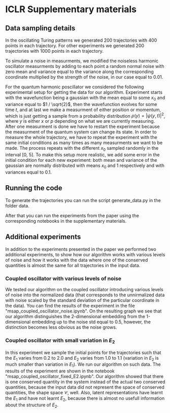 # ICLR Supplementary materials

## Data sampling details

In the oscillating Turing patterns we generated 200 trajectories with 400 points in each trajectory. For other experiments we generated 200 trajectories with 1000 points in each trajectory.

To simulate a noise in measurments, we modified the noiseless harmonic oscillator measurments by adding to each point a random normal noise with zero mean and variance equal to the variance along the corresponding coordinate multiplied by the strength of the noise, in our case equal to 0.01.

For the quantum harmonic poscillator we considered the following experimental setup for getting the data for our algorithm. Experiment starts with the wavefunction being a gaussian with the mean equal to some $x_0$ and variance equal to $1 / \sqrt{2}$, then the wavefunction evolves for some time $t$, and at last we make a measurment of either position or momentum, which is just getting a sample from a probability distribution $\rho(y) = |\psi(y, t)|^2$, where $y$ is either $x$ or $p$ depending on what we are currently measuring. After one measurment is done we have to restart the experiment because the measurment of the quantum system can change its state. In order to measure the whole trajectory, we have to repeat the experiment with the same initial conditions as many times as many measurments we want to be made. The process repeats with the different $x_0$ sampled randomly in the interval [0, 5]. To make this setup more realistic, we add some error in the initial condition for each new experiment: both mean and variance of the gaussian are normally distributed with means $x_0$ and 1 respectively and with variances equal to 0.1.

## Running the code

To generate the trajectories you can run the script generate_data.py in the folder data.

After that you can run the experiments from the paper using the corresponding notebooks in the supplementary materials.

## Additional experiments

In addition to the experiments presented in the paper we performed two additional experiments, to show how our algorithm works with various levels of noise and how it works with the data where one of the conserved quantities is almost the same for all trajectories in the input data.

### Coupled oscillator with various levels of noise

We tested our algorithm on the coupled oscillator introducing various levels of noise into the normalized data (that corresponds to the unnirmalized data with noise scaled by the standard deviation of the particular coordinate in the data). You can find the results of the experiment in the file "msap_coupled_oscillator_noise.ipynb". On the resulting graph we see that our algorithm distinguishes the 2-dimensional embedding from the 1-dimensional embedding up to the noise std equal to 0.5, however, the distinction becomes less obvious as the noise grows.

### Coupled oscillator with small variation in $E_2$

In this experiment we sample the initial points for the trajectories such that the $E_1$ varies from 0.2 to 2.0 and $E_2$ varies from 1.0 to 1.1 (variation in $E_2$ is much smaller than variation in $E_1$). We run our algorithm on such data. The results of the experiment are shown in the notebook "msap_coupled_oscillator_fixed_E2.ipynb". Our algorithm showed that there is one conserved quantity in the system instead of the actual two conserved quantities, because the input data did not represent the space of conserved quantities, the shape space $\mathcal{C}$, well. Also, latent representations have learnt the $E_1$ and have not learnt $E_2$, because there is almost no usefull information about the structure of $E_2$.